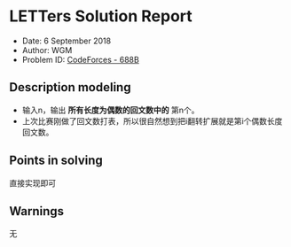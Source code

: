# LETTers Solution Report

- Date: 6 September 2018
- Author: WGM
- Problem ID: [CodeForces - 688B](http://codeforces.com/problemset/problem/688/B)

## Description modeling

- 输入n，输出 **所有长度为偶数的回文数中的** 第n个。
- 上次比赛刚做了回文数打表，所以很自然想到把i翻转扩展就是第i个偶数长度回文数。

## Points in solving

直接实现即可

## Warnings

无 

